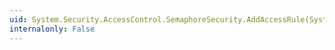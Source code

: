 ```yaml
---
uid: System.Security.AccessControl.SemaphoreSecurity.AddAccessRule(System.Security.AccessControl.SemaphoreAccessRule)
internalonly: False
---
```

